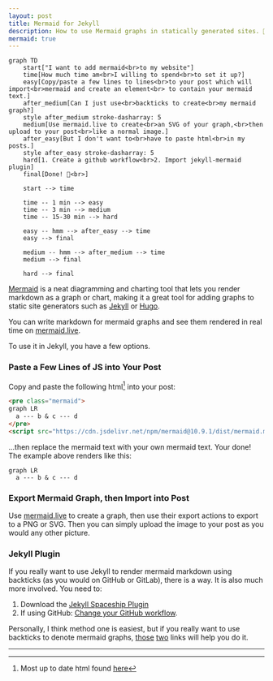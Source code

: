 ```yaml
---
layout: post
title: Mermaid for Jekyll
description: How to use Mermaid graphs in statically generated sites. 🧜‍♀️
mermaid: true
---
```


```mermaid
graph TD
	start["I want to add mermaid<br>to my website"]
	time[How much time am<br>I willing to spend<br>to set it up?]
	easy[Copy/paste a few lines to lines<br>to your post which will import<br>mermaid and create an element<br> to contain your mermaid text.]
	after_medium[Can I just use<br>backticks to create<br>my mermaid graph?]
	style after_medium stroke-dasharray: 5
	medium[Use mermaid.live to create<br>an SVG of your graph,<br>then upload to your post<br>like a normal image.]
	after_easy[But I don't want to<br>have to paste html<br>in my posts.]
	style after_easy stroke-dasharray: 5
	hard[1. Create a github workflow<br>2. Import jekyll-mermaid plugin]
	final[Done! 👏<br>]

	start --> time

	time -- 1 min --> easy
	time -- 3 min --> medium
	time -- 15-30 min --> hard

	easy -- hmm --> after_easy --> time
	easy --> final

	medium -- hmm --> after_medium --> time
	medium --> final

	hard --> final
```

[Mermaid](https://mermaid.js.org/) is a neat diagramming and charting tool that lets you render markdown as a graph or chart, making it a great tool for adding graphs to static site generators such as [Jekyll](https://jekyllrb.com/) or [Hugo](https://gohugo.io/). 

You can write markdown for mermaid graphs and see them rendered in real time on [mermaid.live](https://mermaid.live).

To use it in Jekyll, you have a few options.

### Paste a Few Lines of JS into Your Post

Copy and paste the following html[^1] into your post: 


```markdown
<pre class="mermaid">
graph LR
  a --- b & c --- d
</pre>
<script src="https://cdn.jsdelivr.net/npm/mermaid@10.9.1/dist/mermaid.min.js"></script>
```

...then replace the mermaid text with your own mermaid text. Your done! The example above renders like this:

```mermaid
graph LR
  a --- b & c --- d
```

### Export Mermaid Graph, then Import into Post

Use [mermaid.live](https://mermaid.live) to create a graph, then use their export actions to export to a PNG or SVG. Then you can simply upload the image to your post as you would any other picture.

### Jekyll Plugin
If you really want to use Jekyll to render mermaid markdown using backticks (as you would on GitHub or GitLab), there is a way. It is also much more involved. You need to:

1. Download the [Jekyll Spaceship Plugin](https://github.com/jeffreytse/jekyll-spaceship?tab=readme-ov-file#installation)
2. If using GitHub: [Change your GitHub workflow](https://carsonboden.com/Programming/Jekyll-Pages#github-pages).

Personally, I think method one is easiest, but if you really want to use backticks to denote mermaid graphs, [those](https://github.com/jeffreytse/jekyll-spaceship?tab=readme-ov-file#installation) [two](https://carsonboden.com/Programming/Jekyll-Pages#github-pages) links will help you do it.

---

[^1]: Most up to date html found [here](https://www.jsdelivr.com/package/npm/mermaid)
